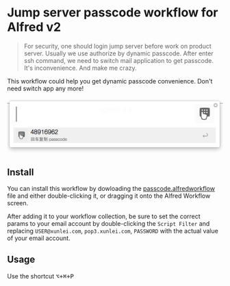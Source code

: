 # Jump server passcode workflow for Alfred v2

> For security, one should login jump server before work on product server. Usually we use authorize by dynamic passcode.
After enter ssh command, we need to switch mail application to get passcode.  It's inconvenience. And make me crazy.

This workflow could help you get dynamic passcode convenience. Don't need switch app any more!



![screenshot](./screenshot.jpg)


## Install

You can install this workflow by dowloading the [passcode.alfredworkflow](https://github.com/kkfnui/passcode/raw/master/passcode.alfredworkflow) file and either double-clicking it,
 or dragging it onto the Alfred Workflow screen.

After adding it to your workflow collection, be sure to set the correct params to your email account by double-clicking the `Script Filter` and replacing
 `USER@xunlei.com`, `pop3.xunlei.com`, `PASSWORD` with the actual value of your email account.

## Usage

Use the shortcut <kbd>⌥+⌘+P</kbd>

